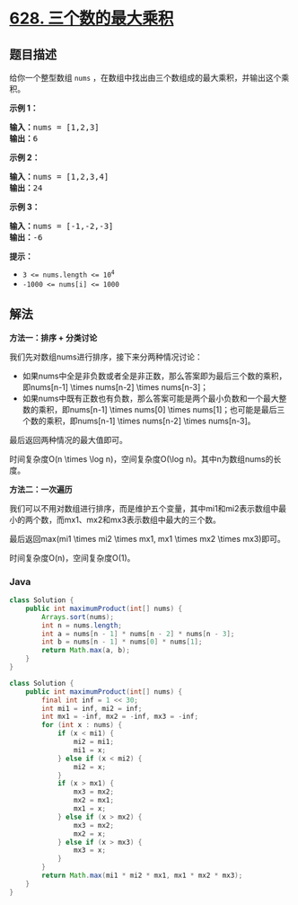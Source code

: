 # [628. 三个数的最大乘积](https://leetcode.cn/problems/maximum-product-of-three-numbers)

## 题目描述

<p>给你一个整型数组 <code>nums</code> ，在数组中找出由三个数组成的最大乘积，并输出这个乘积。</p>



<p><strong>示例 1：</strong></p>

<pre>
<strong>输入：</strong>nums = [1,2,3]
<strong>输出：</strong>6
</pre>

<p><strong>示例 2：</strong></p>

<pre>
<strong>输入：</strong>nums = [1,2,3,4]
<strong>输出：</strong>24
</pre>

<p><strong>示例 3：</strong></p>

<pre>
<strong>输入：</strong>nums = [-1,-2,-3]
<strong>输出：</strong>-6
</pre>



<p><strong>提示：</strong></p>

<ul>
	<li><code>3 <= nums.length <= 10<sup>4</sup></code></li>
	<li><code>-1000 <= nums[i] <= 1000</code></li>
</ul>

## 解法

**方法一：排序 + 分类讨论**

我们先对数组nums进行排序，接下来分两种情况讨论：

-   如果nums中全是非负数或者全是非正数，那么答案即为最后三个数的乘积，即nums[n-1] \times nums[n-2] \times nums[n-3]；
-   如果nums中既有正数也有负数，那么答案可能是两个最小负数和一个最大整数的乘积，即nums[n-1] \times nums[0] \times nums[1]；也可能是最后三个数的乘积，即nums[n-1] \times nums[n-2] \times nums[n-3]。

最后返回两种情况的最大值即可。

时间复杂度O(n \times \log n)，空间复杂度O(\log n)。其中n为数组nums的长度。

**方法二：一次遍历**

我们可以不用对数组进行排序，而是维护五个变量，其中mi1和mi2表示数组中最小的两个数，而mx1、mx2和mx3表示数组中最大的三个数。

最后返回max(mi1 \times mi2 \times mx1, mx1 \times mx2 \times mx3)即可。

时间复杂度O(n)，空间复杂度O(1)。

### **Java**

```java
class Solution {
    public int maximumProduct(int[] nums) {
        Arrays.sort(nums);
        int n = nums.length;
        int a = nums[n - 1] * nums[n - 2] * nums[n - 3];
        int b = nums[n - 1] * nums[0] * nums[1];
        return Math.max(a, b);
    }
}
```

```java
class Solution {
    public int maximumProduct(int[] nums) {
        final int inf = 1 << 30;
        int mi1 = inf, mi2 = inf;
        int mx1 = -inf, mx2 = -inf, mx3 = -inf;
        for (int x : nums) {
            if (x < mi1) {
                mi2 = mi1;
                mi1 = x;
            } else if (x < mi2) {
                mi2 = x;
            }
            if (x > mx1) {
                mx3 = mx2;
                mx2 = mx1;
                mx1 = x;
            } else if (x > mx2) {
                mx3 = mx2;
                mx2 = x;
            } else if (x > mx3) {
                mx3 = x;
            }
        }
        return Math.max(mi1 * mi2 * mx1, mx1 * mx2 * mx3);
    }
}
```
